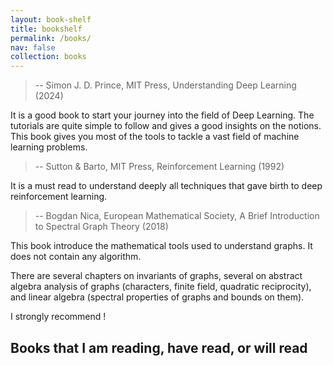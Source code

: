 ```yaml
---
layout: book-shelf
title: bookshelf
permalink: /books/
nav: false
collection: books
---
```


> -- Simon J. D. Prince, MIT Press, Understanding Deep Learning (2024)

It is a good book to start your journey into the field of Deep Learning. The tutorials are quite simple to follow and gives a good insights on the notions. This book gives you most of the tools to tackle a vast field of machine learning problems.

> -- Sutton & Barto, MIT Press, Reinforcement Learning (1992)

It is a must read to understand deeply all techniques that gave birth to deep reinforcement learning.

> -- Bogdan Nica, European Mathematical Society, A Brief Introduction to Spectral Graph Theory (2018)

This book introduce the mathematical tools used to understand graphs. It does not contain any algorithm.

There are several chapters on invariants of graphs, several on abstract algebra analysis of graphs (characters, finite field, quadratic reciprocity), and linear algebra (spectral properties of graphs and bounds on them).

I strongly recommend !



## Books that I am reading, have read, or will read
